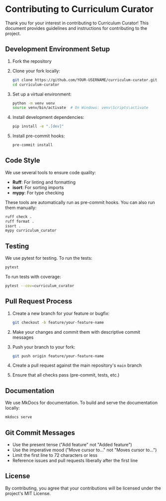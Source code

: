 # Contributing to Curriculum Curator

Thank you for your interest in contributing to Curriculum Curator! This document provides guidelines and instructions for contributing to the project.

## Development Environment Setup

1. Fork the repository
2. Clone your fork locally:
   ```bash
   git clone https://github.com/YOUR-USERNAME/curriculum-curator.git
   cd curriculum-curator
   ```

3. Set up a virtual environment:
   ```bash
   python -m venv venv
   source venv/bin/activate  # On Windows: venv\Scripts\activate
   ```

4. Install development dependencies:
   ```bash
   pip install -e ".[dev]"
   ```

5. Install pre-commit hooks:
   ```bash
   pre-commit install
   ```

## Code Style

We use several tools to ensure code quality:

- **Ruff**: For linting and formatting
- **isort**: For sorting imports
- **mypy**: For type checking

These tools are automatically run as pre-commit hooks. You can also run them manually:

```bash
ruff check .
ruff format .
isort .
mypy curriculum_curator
```

## Testing

We use pytest for testing. To run the tests:

```bash
pytest
```

To run tests with coverage:

```bash
pytest --cov=curriculum_curator
```

## Pull Request Process

1. Create a new branch for your feature or bugfix:
   ```bash
   git checkout -b feature/your-feature-name
   ```

2. Make your changes and commit them with descriptive commit messages
3. Push your branch to your fork:
   ```bash
   git push origin feature/your-feature-name
   ```

4. Create a pull request against the main repository's `main` branch
5. Ensure that all checks pass (pre-commit, tests, etc.)

## Documentation

We use MkDocs for documentation. To build and serve the documentation locally:

```bash
mkdocs serve
```

## Git Commit Messages

- Use the present tense ("Add feature" not "Added feature")
- Use the imperative mood ("Move cursor to..." not "Moves cursor to...")
- Limit the first line to 72 characters or less
- Reference issues and pull requests liberally after the first line

## License

By contributing, you agree that your contributions will be licensed under the project's MIT License.